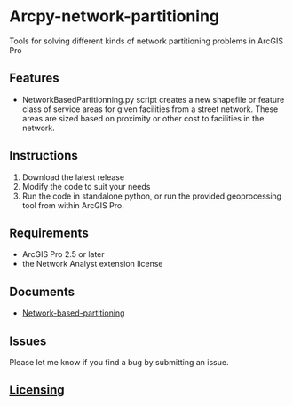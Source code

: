 # Arcpy-network-partitioning
Tools for solving different kinds of network partitioning problems in ArcGIS Pro
## Features
* NetworkBasedPartitionning.py script creates a new shapefile or feature class of service areas for given facilities from a street network. These areas are sized based on proximity or other cost to facilities in the network.
## Instructions
1. Download the latest release
2. Modify the code to suit your needs
3. Run the code in standalone python, or run the provided geoprocessing tool from within ArcGIS Pro.
## Requirements
* ArcGIS Pro 2.5 or later
* the Network Analyst extension license
## Documents
* <a href = "https://github.com/JingzongWang/Arcpy-network-partitionging/blob/main/Network-based-partitioning/Document.md">Network-based-partitioning</a>

## Issues
Please let me know if you find a bug by submitting an issue.
## <a href = "https://github.com/JingzongWang/Arcpy-network-partitioning/blob/main/LICENSE">Licensing</a>
